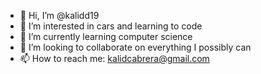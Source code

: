 - 👋 Hi, I’m @kalidd19
- 👀 I’m interested in cars and learning to code
- 🌱 I’m currently learning computer science
- 💞️ I’m looking to collaborate on everything I possibly can
- 📫 How to reach me: kalidcabrera@gmail.com

<!---
kalidd19/kalidd19 is a ✨ special ✨ repository because its `README.md` (this file) appears on your GitHub profile.
You can click the Preview link to take a look at your changes.
--->
